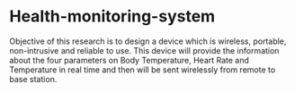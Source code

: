 # Health-monitoring-system
Objective of this research is to design a device which is wireless, portable, non-intrusive and reliable to use. This device will provide the information about the four parameters on Body Temperature, Heart Rate and Temperature in real time and then will be sent wirelessly from remote to base station.
